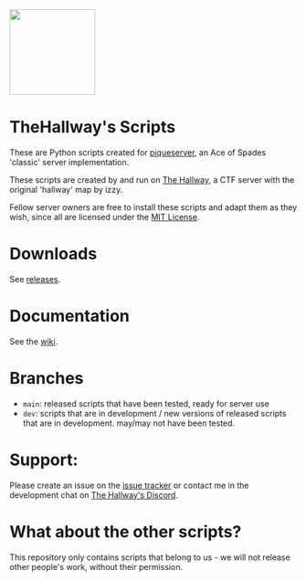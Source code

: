 <img src="https://user-images.githubusercontent.com/59464084/113531176-a1921480-95fa-11eb-99ff-8c1bb27f21a4.png" width="150" height="150" />

# TheHallway's Scripts
These are Python scripts created for [piqueserver](https://github.com/lokka30/THProxyDetector/issues), an Ace of Spades 'classic' server implementation.

These scripts are created by and run on [The Hallway](https://discord.gg/ButndsdGua), a CTF server with the original 'hallway' map by izzy.

Fellow server owners are free to install these scripts and adapt them as they wish, since all are licensed under the [MIT License](https://github.com/lokka30/TheHallwayScripts/blob/main/LICENSE).

# Downloads
See [releases](https://github.com/lokka30/TheHallwayScripts/releases).

# Documentation
See the [wiki](https://github.com/lokka30/TheHallwayScripts/wiki).

# Branches
* `main`: released scripts that have been tested, ready for server use
* `dev`: scripts that are in development / new versions of released scripts that are in development. may/may not have been tested.

# Support:
Please create an issue on the [issue tracker](https://github.com/lokka30/THProxyDetector/issues) or contact me in the development chat on [The Hallway's Discord](https://discord.gg/ButndsdGua).

# What about the other scripts?
This repository only contains scripts that belong to us - we will not release other people's work, without their permission.
